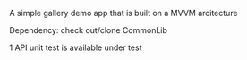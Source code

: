 A simple gallery demo app that is built on a MVVM arcitecture 


Dependency: check out/clone CommonLib

1 API unit test is available under test
